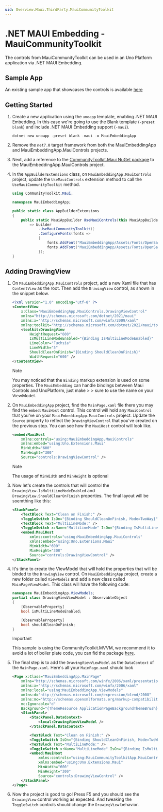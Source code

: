 ```yaml
---
uid: Overview.Maui.ThirdParty.MauiCommunityToolkit
---
```

# .NET MAUI Embedding - MauiCommunityToolkit

The controls from MauiCommunityToolkit can be used in an Uno Platform application via .NET MAUI Embedding. 

## Sample App

An existing sample app that showcases the controls is available [here](https://github.com/unoplatform/Uno.Samples/tree/master/UI/MauiEmbedding/MauiCommunityToolkitApp)

## Getting Started

1. Create a new application using the `unoapp` template, enabling .NET MAUI Embedding. In this case we're going to use the Blank template (`-preset blank`) and include .NET MAUI Embedding support (`-maui`).

    ```
    dotnet new unoapp -preset blank -maui -o MauiEmbeddingApp
    ```

1. Remove the `net7.0` target framework from both the MauiEmbeddingApp and MauiEmbeddingApp.MauiControls projects.

1. Next, add a reference to the [CommunityToolkit.Maui NuGet package](https://www.nuget.org/packages/CommunityToolkit.Maui) to the MauiEmbeddingApp.MauiControls project.

1. In the `AppBuilderExtensions` class, on `MauiEmbeddingApp.MauiControls` project, update the `UseMauiControls` extension method to call the `UseMauiCommunityToolkit` method.

    ```cs
    using CommunityToolkit.Maui;

    namespace MauiEmbeddingApp;

    public static class AppBuilderExtensions
    {
        public static MauiAppBuilder UseMauiControls(this MauiAppBuilder builder) 
            => builder
                .UseMauiCommunityToolkit()
                .ConfigureFonts(fonts =>
                {
                    fonts.AddFont("MauiEmbeddingApp/Assets/Fonts/OpenSansRegular.ttf", "OpenSansRegular");
                    fonts.AddFont("MauiEmbeddingApp/Assets/Fonts/OpenSansSemibold.ttf", "OpenSansSemibold");
                });
    }
    ```

## Adding DrawingView

1. On `MauiEmbeddingApp.MauiControls` project, add a new Xaml file that has `ContentView` as the root. Then add the `DrawingView` control, as shown in the snippet below.

    ```xml
    <?xml version="1.0" encoding="utf-8" ?>
    <ContentView
        x:Class="MauiEmbeddingApp.MauiControls.DrawingViewControl"
        xmlns="http://schemas.microsoft.com/dotnet/2021/maui"
        xmlns:x="http://schemas.microsoft.com/winfx/2009/xaml"
        xmlns:toolkit="http://schemas.microsoft.com/dotnet/2022/maui/toolkit">
        <toolkit:DrawingView
            HeightRequest="600"
            IsMultiLineModeEnabled="{Binding IsMultiLineModeEnabled}"
            LineColor="Fuchsia"
            LineWidth="5"
            ShouldClearOnFinish="{Binding ShouldCleanOnFinish}"
            WidthRequest="600" />
    </ContentView>
    ```

    > [!NOTE]
    > You may noticed that the `Binding` markup extension is used on some properties. The `MauiEmbedding` can handle bindings between Maui Controls and UnoPlatform, just make > > sure to use the name on your ViewModel.

1. On `MauiEmbeddingApp` project, find the `MainPage.xaml` file there you may find the `embed:MauiHost` control. This control will hold any `MauiControl` that you've on your `MauiEmbeddingApp.MauiControls` project. Update the `Source` property to reflect the `DrawingViewControl` that you've created on the previous step. You can see how the `MauiHost` control will look like.

    ```xml
    <embed:MauiHost
        xmlns:controls="using:MauiEmbeddingApp.MauiControls"
        xmlns:embed="using:Uno.Extensions.Maui"
        MinWidth="600"
        MinHeight="300"
        Source="controls:DrawingViewControl" />
    ```

    > [!NOTE]
    > The usage of `MinWidth` and `MinHeight` is optional

1. Now let's create the controls that will control the `DrawingView.IsMultiLineModeEnabled` and `DrawingView.ShouldClearOnFinish` properties. The final layout will be soemthing like this:

    ```xml
    <StackPanel>
        <TextBlock Text="Clean on Finish:" />
        <ToggleSwitch IsOn="{Binding ShouldCleanOnFinish, Mode=TwoWay}" />
        <TextBlock Text="MultiLineMode:" />
        <ToggleSwitch x:Name="MultiLineMode" IsOn="{Binding IsMultiLineModeEnabled, Mode=TwoWay}" />
        <embed:MauiHost
            xmlns:controls="using:MauiEmbeddingApp.MauiControls"
            xmlns:embed="using:Uno.Extensions.Maui"
            MinWidth="600"
            MinHeight="300"
            Source="controls:DrawingViewControl" />
    </StackPanel>
    ```

1. It's time to create the ViewModel that will hold the properties that will be binded to the `DrawingView` control. On `MauiEmbeddingApp` project, create a new folder called `ViewModels` and add a new class called `MainPageViewModel`. This class will have the following code:

    ```cs
    namespace MauiEmbeddingApp.ViewModels;
    partial class DrawingViewViewModel : ObservableObject
    {
        [ObservableProperty]
        bool isMultiLineModeEnabled;

        [ObservableProperty]
        bool shouldCleanOnFinish;
    }
    ```

    > [!IMPORTANT]
    > This sample is using the CommunityToolkit.MVVM, we recommend it to avoid a lot of boiler plate code, you can fid the package [here](https://www.nuget.org/packages/CommunityToolkit.Mvvm).

1. The final step is to add the `DrawingViewViewModel` as the `DataContext` of the `MainPage.xaml`. Here's all your `MainPage.xaml` should look
 
    ```xml
    <Page x:Class="MauiEmbeddingApp.MainPage"
        xmlns="http://schemas.microsoft.com/winfx/2006/xaml/presentation"
        xmlns:x="http://schemas.microsoft.com/winfx/2006/xaml"
        xmlns:local="using:MauiEmbeddingApp.ViewModels"
        xmlns:d="http://schemas.microsoft.com/expression/blend/2008"
        xmlns:mc="http://schemas.openxmlformats.org/markup-compatibility/2006"
        mc:Ignorable="d"
        Background="{ThemeResource ApplicationPageBackgroundThemeBrush}">
        <StackPanel>
            <StackPanel.DataContext>
                <local:DrawingViewViewModel />
            </StackPanel.DataContext>

            <TextBlock Text="Clean on Finish:" />
            <ToggleSwitch IsOn="{Binding ShouldCleanOnFinish, Mode=TwoWay}" />
            <TextBlock Text="MultiLineMode:" />
            <ToggleSwitch x:Name="MultiLineMode" IsOn="{Binding IsMultiLineModeEnabled, Mode=TwoWay}" />
            <embed:MauiHost
                xmlns:controls="using:MauiCommunityToolkitApp.MauiControls"
                xmlns:embed="using:Uno.Extensions.Maui"
                MinWidth="600"
                MinHeight="300"
                Source="controls:DrawingViewControl" />
        </StackPanel>
    </Page>
    ```

1. Now the project is good to go! Press F5 and you should see the `DrawingView` control working as expected. And tweaking the `ToggleSwitch` controls should change the `DrawingView` behavior.